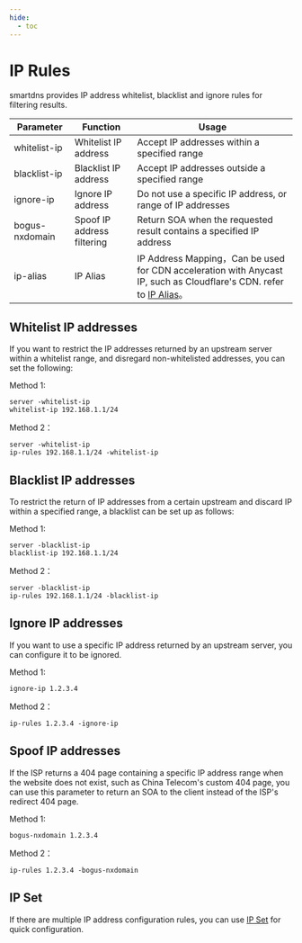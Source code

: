 ```yaml
---
hide:
  - toc
---
```


# IP Rules

smartdns provides IP address whitelist, blacklist and ignore rules for filtering results.

| Parameter | Function | Usage |
| --- | --- | --- |
| whitelist-ip | Whitelist IP address | Accept IP addresses within a specified range |
| blacklist-ip | Blacklist IP address | Accept IP addresses outside a specified range |
| ignore-ip | Ignore IP address | Do not use a specific IP address, or range of IP addresses |
| bogus-nxdomain | Spoof IP address filtering | Return SOA when the requested result contains a specified IP address |
| ip-alias |IP Alias|IP Address Mapping，Can be used for CDN acceleration with Anycast IP, such as Cloudflare's CDN. refer to [IP Alias](../config/ip-alias.md)。

## Whitelist IP addresses

If you want to restrict the IP addresses returned by an upstream server within a whitelist range, and disregard non-whitelisted addresses, you can set the following:

Method 1:

```shell
server -whitelist-ip
whitelist-ip 192.168.1.1/24
```

Method 2：

```shell
server -whitelist-ip
ip-rules 192.168.1.1/24 -whitelist-ip
```

## Blacklist IP addresses

To restrict the return of IP addresses from a certain upstream and discard IP within a specified range, a blacklist can be set up as follows:

Method 1:

```shell
server -blacklist-ip
blacklist-ip 192.168.1.1/24
```

Method 2：

```shell
server -blacklist-ip
ip-rules 192.168.1.1/24 -blacklist-ip
```

## Ignore IP addresses

If you want to use a specific IP address returned by an upstream server, you can configure it to be ignored.

Method 1:

```shell
ignore-ip 1.2.3.4
```

Method 2：

```shell
ip-rules 1.2.3.4 -ignore-ip
```

## Spoof IP addresses

If the ISP returns a 404 page containing a specific IP address range when the website does not exist, such as China Telecom's custom 404 page, you can use this parameter to return an SOA to the client instead of the ISP's redirect 404 page.

Method 1:

```shell
bogus-nxdomain 1.2.3.4
```

Method 2：

```shell
ip-rules 1.2.3.4 -bogus-nxdomain
```

## IP Set

If there are multiple IP address configuration rules, you can use [IP Set](../config/ip-set.md) for quick configuration.